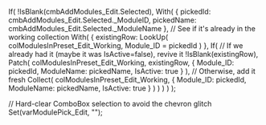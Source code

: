 If(
    !IsBlank(cmbAddModules_Edit.Selected),
    With(
        {
            pickedId:   cmbAddModules_Edit.Selected._ModuleID,
            pickedName: cmbAddModules_Edit.Selected._ModuleName
        },
        // See if it's already in the working collection
        With(
            {
                existingRow: LookUp(
                    colModulesInPreset_Edit_Working,
                    Module_ID = pickedId
                )
            },
            If(
                // If we already had it (maybe it was IsActive=false), revive it
                !IsBlank(existingRow),
                Patch(
                    colModulesInPreset_Edit_Working,
                    existingRow,
                    {
                        Module_ID: pickedId,
                        ModuleName: pickedName,
                        IsActive: true
                    }
                ),
                // Otherwise, add it fresh
                Collect(
                    colModulesInPreset_Edit_Working,
                    {
                        Module_ID: pickedId,
                        ModuleName: pickedName,
                        IsActive: true
                    }
                )
            )
        )
    )
);

// Hard-clear ComboBox selection to avoid the chevron glitch
Set(varModulePick_Edit, "");
